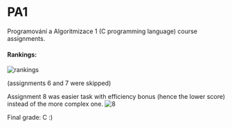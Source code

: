 # PA1
Programování a Algoritmizace 1 (C programming language) course assignments.

#### Rankings:
<img>![rankings](https://user-images.githubusercontent.com/47743251/224510283-7124cd84-69ff-45ef-9f5b-271c9ffc9973.png)
</img>

(assignments 6 and 7 were skipped)

Assignment 8 was easier task with efficiency bonus (hence the lower score) instead of the more complex one.
<img>![8](https://user-images.githubusercontent.com/47743251/224513606-25723a61-610e-476b-a419-dde142469d3d.png)</img>


Final grade: C :)
